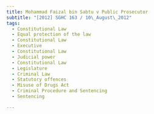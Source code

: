 ```yaml
---
title: Mohammad Faizal bin Sabtu v Public Prosecutor 
subtitle: "[2012] SGHC 163 / 10\_August\_2012"
tags:
  - Constitutional Law
  - Equal protection of the law
  - Constitutional Law
  - Executive
  - Constitutional Law
  - Judicial power
  - Constitutional Law
  - Legislature
  - Criminal Law
  - Statutory offences
  - Misuse of Drugs Act
  - Criminal Procedure and Sentencing
  - Sentencing

---
```


